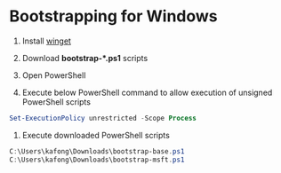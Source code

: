 # Bootstrapping for Windows

1. Install [winget](https://docs.microsoft.com/en-us/windows/package-manager/winget/#install-winget)

1. Download **bootstrap-*.ps1** scripts

1. Open PowerShell

1. Execute below PowerShell command to allow execution of unsigned PowerShell scripts

```Powershell
Set-ExecutionPolicy unrestricted -Scope Process
```

1. Execute downloaded PowerShell scripts

```Powershell
C:\Users\kafong\Downloads\bootstrap-base.ps1
C:\Users\kafong\Downloads\bootstrap-msft.ps1
```
